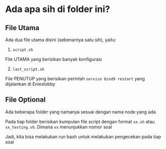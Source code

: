 # Ada apa sih di folder ini?

## File Utama
Ada dua file utama disini (sebenarnya satu sih), yaitu:
1. `script.sh`

File UTAMA yang berisikan banyak konfigurasi

2. `last_script.sh`

File PENUTUP yang berisikan perintah `service bind9 restart` yang dijalankan di Enieslobby

## File Optional
Ada beberapa folder yang namanya sesuai dengan nama node yang ada

Pada tiap folder berisikan kumpulan file script dengan format `xx.sh` atau `xx_testing.sh`. Dimana `xx` menunjukkan nomor soal

Jadi, kita bisa melakukan run bash untuk melakukan pengecekan pada tiap soal